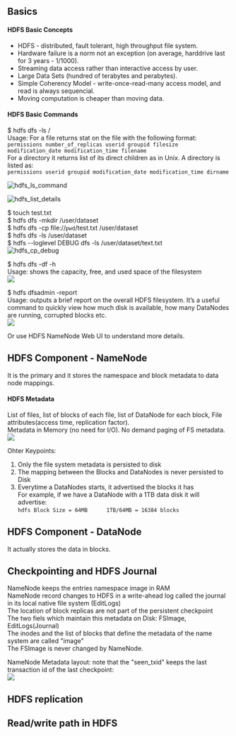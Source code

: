 ## Basics

#### HDFS Basic Concepts
- HDFS - distributed, fault tolerant, high throughput file system.
- Hardware failure is a norm not an exception (on average, harddrive last for 3 years - 1/1000).
- Streaming data access rather than interactive access by user.
- Large Data Sets (hundred of terabytes and perabytes).
- Simple Coherency Model - write-once-read-many access model, and read is always sequencial.
- Moving computation is cheaper than moving data.

#### HDFS Basic Commands
$ hdfs dfs -ls / <br/>
Usage: 
For a file returns stat on the file with the following format: <br/>
```permissions number_of_replicas userid groupid filesize modification_date modification_time filename ```<br/>
For a directory it returns list of its direct children as in Unix. A directory is listed as: <br/>
```permissions userid groupid modification_date modification_time dirname ```

![hdfs_ls_command](https://github.com/CorrineTan/Understanding-Hadoop-with-AWS-EMR/blob/main/Image/hdfs_ls_command.png)

![hdfs_list_details](https://github.com/CorrineTan/Understanding-Hadoop-with-AWS-EMR/blob/main/Image/hdfs_list_details.png)

$ touch test.txt<br/>
$ hdfs dfs -mkdir /user/dataset<br/>
$ hdfs dfs -cp file://`pwd`/test.txt /user/dataset<br/>
$ hdfs dfs -ls /user/dataset<br/>
$ hdfs --loglevel DEBUG dfs -ls /user/dataset/text.txt<br/>
![hdfs_cp_debug](https://github.com/CorrineTan/Understanding-Hadoop-with-AWS-EMR/blob/main/Image/hdfs_cp_debug.png)

$ hdfs dfs -df -h <br/>
Usage: shows the capacity, free, and used space of the filesystem<br/>
<img src="https://github.com/CorrineTan/Understanding-Hadoop-with-AWS-EMR/blob/main/Image/hdfs_df_h.png">

$ hdfs dfsadmin -report <br/>
Usage: outputs a brief report on the overall HDFS filesystem. It’s a useful command to quickly view how much disk is available, how many DataNodes are running, corrupted blocks etc. <br/>
<img src="https://github.com/CorrineTan/Understanding-Hadoop-with-AWS-EMR/blob/main/Image/hdfs_dfsadmin_report.png">

Or use HDFS NameNode Web UI to understand more details.

## HDFS Component - NameNode
It is the primary and it stores the namespace and block metadata to data node mappings.

#### HDFS Metadata
List of files, list of blocks of each file, list of DataNode for each block, File attributes(access time, replication factor). <br/>
Metadata in Memory (no need for I/O). No demand paging of FS metadata.
<img src="https://github.com/CorrineTan/Understanding-Hadoop-with-AWS-EMR/blob/main/Image/hdfs_architecture.png">

Ohter Keypoints:
1. Only the file system metadata is persisted to disk<br/>
2. The mapping between the Blocks and DataNodes is never persisted to Disk<br/>
3. Everytime a DataNodes starts, it advertised the blocks it has<br/>
For example, if we have a DataNode with a 1TB data disk it will advertise: <br/>
```hdfs Block Size = 64MB      1TB/64MB = 16384 blocks```

## HDFS Component - DataNode
It actually stores the data in blocks.

## Checkpointing and HDFS Journal
NameNode keeps the entries namespace image in RAM<br/>
NameNode record changes to HDFS in a write-ahead log called the journal in its local native file system (EditLogs) <br/>
The location of block replicas are not part of the persistent checkpoint<br/>
The two fiels which maintain this metadata on Disk: FSImage, EditLogs(Journal)<br/>
The inodes and the list of blocks that define the metadata of the name system are called "image"<br/>
The FSImage is never changed by NameNode.

NameNode Metadata layout: note that the "seen_txid" keeps the last transaction id of the last checkpoint:<br/>
<img src="https://github.com/CorrineTan/Understanding-Hadoop-with-AWS-EMR/blob/main/Image/hdfs_nn_metadata.png">

## HDFS replication
## Read/write path in HDFS

